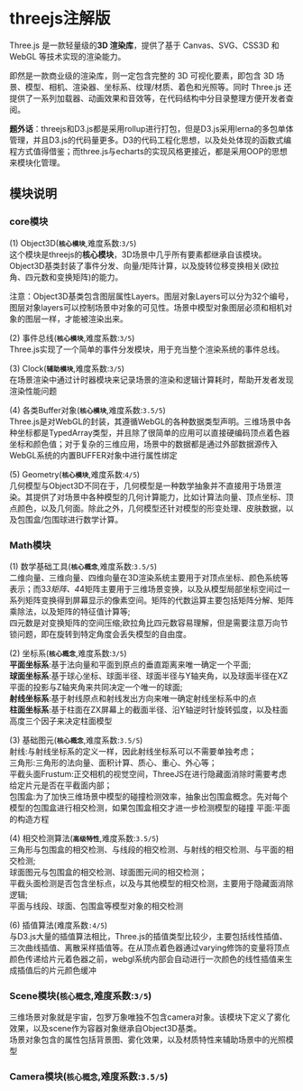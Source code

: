 # threejs注解版
Three.js 是一款轻量级的<b>3D 渲染库</b>，提供了基于 Canvas、SVG、CSS3D 和 WebGL 等技术实现的渲染能力。

即然是一款商业级的渲染库，则一定包含完整的 3D 可视化要素，即包含 3D 场景、模型、相机、渲染器、坐标系、纹理/材质、着色和光照等。同时 Three.js 还提供了一系列加载器、动画效果和音效等，在代码结构中分目录整理方便开发者查阅。  

<b>题外话</b>：threejs和D3.js都是采用rollup进行打包，但是D3.js采用lerna的多包单体管理，并且D3.js的代码量更多。D3的代码工程化思想，以及处处体现的函数式编程方式值得借鉴；而three.js与echarts的实现风格更接近，都是采用OOP的思想来模块化管理。


## 模块说明  
### core模块
(1) Object3D(**`核心模块`**,难度系数:`3/5`)  
这个模块是threejs的**核心模块**，3D场景中几乎所有要素都继承自该模块。Object3D基类封装了事件分发、向量/矩阵计算，以及旋转位移变换相关(欧拉角、四元数和变换矩阵)的能力。

注意：Object3D基类包含图层属性Layers。图层对象Layers可以分为32个编号，图层对象layers可以控制场景中对象的可见性。场景中模型对象图层必须和相机对象的图层一样，才能被渲染出来。

(2) 事件总线(**`核心模块`**,难度系数:`3/5`)  
Three.js实现了一个简单的事件分发模块，用于充当整个渲染系统的事件总线。

(3) Clock(**`辅助模块`**,难度系数:`3/5`)  
在场景渲染中通过计时器模块来记录场景的渲染和逻辑计算耗时，帮助开发者发现渲染性能问题

(4) 各类Buffer对象(**`核心模块`**,难度系数:`3.5/5`)  
Three.js是对WebGL的封装，其遵循WebGL的各种数据类型声明。三维场景中各种坐标都是TypedArray类型，并且除了很简单的应用可以直接硬编码顶点着色器坐标和颜色值；对于复杂的三维应用，场景中的数据都是通过外部数据源传入WebGL系统的内置BUFFER对象中进行属性绑定

(5) Geometry(**`核心模块`**,难度系数:`4/5`)    
几何模型与Object3D不同在于，几何模型是一种数学抽象并不直接用于场景渲染。其提供了对场景中各种模型的几何计算能力，比如计算法向量、顶点坐标、顶点颜色，以及几何面。除此之外，几何模型还针对模型的形变处理、皮肤数据，以及包围盒/包围球进行数学计算。


### Math模块
(1) 数学基础工具(**`核心概念`**,难度系数:`3.5/5`)  
二维向量、三维向量、四维向量在3D渲染系统主要用于对顶点坐标、颜色系统等表示；而3*3矩阵、4*4矩阵主要用于三维场景变换，以及从模型局部坐标空间过一系列矩阵变换得到屏幕显示的像素空间。矩阵的代数运算主要包括矩阵分解、矩阵乘除法，以及矩阵的特征值计算等;  
四元数是对变换矩阵的空间压缩;欧拉角比四元数容易理解，但是需要注意万向节锁问题，即在旋转到特定角度会丢失模型的自由度。

(2) 坐标系(**`核心概念`**,难度系数:`3/5`)  
<b>平面坐标系</b>:基于法向量和平面到原点的垂直距离来唯一确定一个平面;  
<b>球面坐标系</b>:基于球心坐标、球面半径、球面半径与Y轴夹角，以及球面半径在XZ平面的投影与Z轴夹角来共同决定一个唯一的球面;  
<b>射线坐标系</b>:基于射线原点和射线发出方向来唯一确定射线坐标系中的点  
<b>柱面坐标系</b>:基于柱面在ZX屏幕上的截面半径、沿Y轴逆时针旋转弧度，以及柱面高度三个因子来决定柱面模型

(3) 基础图元(**`核心概念`**,难度系数:`3.5/5`)  
射线:与射线坐标系的定义一样，因此射线坐标系可以不需要单独考虑；  
三角形:三角形的法向量、面积计算、质心、重心、外心等；  
平截头面Frustum:正交相机的视觉空间，ThreeJS在进行隐藏面消除时需要考虑给定片元是否在平截面内部；  
包围盒:为了加快三维场景中模型的碰撞检测效率，抽象出包围盒概念。先对每个模型的包围盒进行相交检测，如果包围盒相交才进一步检测模型的碰撞
平面:平面的构造方程

(4) 相交检测算法(**`高级特性`**,难度系数:`3.5/5`)  
三角形与包围盒的相交检测、与线段的相交检测、与射线的相交检测、与平面的相交检测;  
球面图元与包围盒的相交检测、球面图元间的相交检测；  
平截头面检测是否包含坐标点，以及与其他模型的相交检测，主要用于隐藏面消除逻辑;  
平面与线段、球面、包围盒等模型对象的相交检测


(6) 插值算法(难度系数`:4/5`)  
与D3.js大量的插值算法相比，Three.js的插值类型比较少，主要包括线性插值、三次曲线插值、离散采样插值等。在从顶点着色器通过varying修饰的变量将顶点颜色传递给片元着色器之前，webgl系统内部会自动进行一次颜色的线性插值来生成插值后的片元颜色缓冲


### Scene模块(**`核心概念`**,难度系数:`3/5`)   
三维场景对象就是宇宙，包罗万象唯独不包含camera对象。该模块下定义了雾化效果，以及scene作为容器对象继承自Object3D基类。  
场景对象包含的属性包括背景图、雾化效果，以及材质特性来辅助场景中的光照模型

### Camera模块(**`核心概念`**,难度系数:`3.5/5`) 